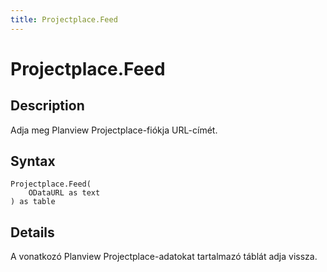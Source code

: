 ```yaml
---
title: Projectplace.Feed
---
```


# Projectplace.Feed


## Description

Adja meg Planview Projectplace-fiókja URL-címét.


## Syntax

```powerquery
Projectplace.Feed(
    ODataURL as text
) as table
```


## Details

A vonatkozó Planview Projectplace-adatokat tartalmazó táblát adja vissza.


